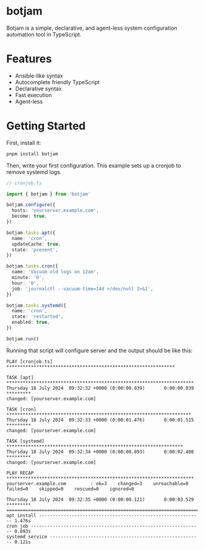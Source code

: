 # botjam

Botjam is a simple, declarative, and agent-less system configuration automation tool in TypeScript.

# Features

- Ansible-like syntax
- Autocomplete friendly TypeScript
- Declarative syntax
- Fast execution
- Agent-less

# Getting Started

First, install it:

```bash
pnpm install botjam
```

Then, write your first configuration. This example sets up a cronjob to remove systemd logs.

```typescript
// cronjob.ts

import { botjam } from 'botjam'

botjam.configure({
  hosts: 'yourserver.example.com',
  become: true,
})

botjam.tasks.apt({
  name: 'cron',
  updateCache: true,
  state: 'present',
})

botjam.tasks.cron({
  name: 'Vacuum old logs on 12am',
  minute: '0',
  hour: '0',
  job: 'journalctl --vacuum-time=14d >/dev/null 2>&1',
})

botjam.tasks.systemd({
  name: 'cron',
  state: 'restarted',
  enabled: true,
})

botjam.run()
```

Running that script will configure server and the output should be like this:

```
PLAY [cronjob.ts] **************************************************************

TASK [apt] *********************************************************************
Thursday 18 July 2024  09:32:32 +0000 (0:00:00.039)       0:00:00.039 *********
changed: [yourserver.example.com]

TASK [cron] ********************************************************************
Thursday 18 July 2024  09:32:33 +0000 (0:00:01.476)       0:00:01.515 *********
changed: [yourserver.example.com]

TASK [systemd] *****************************************************************
Thursday 18 July 2024  09:32:34 +0000 (0:00:00.893)       0:00:02.408 *********
changed: [yourserver.example.com]

PLAY RECAP *********************************************************************
yourserver.example.com         : ok=3    changed=3    unreachable=0    failed=0    skipped=0    rescued=0    ignored=0

Thursday 18 July 2024  09:32:35 +0000 (0:00:00.121)       0:00:03.529 *********
===============================================================================
apt install ------------------------------------------------------------ 1.476s
cron job --------------------------------------------------------------- 0.893s
systemd service -------------------------------------------------------- 0.121s
```
